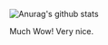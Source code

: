![Anurag's github stats](https://github-readme-stats.vercel.app/api?username=6rube&count_private=true) 

Much Wow! Very nice.
